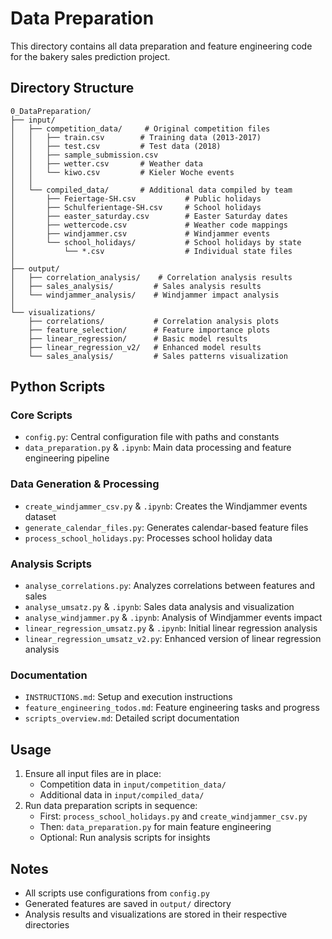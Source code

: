 # Data Preparation

This directory contains all data preparation and feature engineering code for the bakery sales prediction project.

## Directory Structure

```
0_DataPreparation/
├── input/
│   ├── competition_data/     # Original competition files
│   │   ├── train.csv        # Training data (2013-2017)
│   │   ├── test.csv         # Test data (2018)
│   │   ├── sample_submission.csv
│   │   ├── wetter.csv       # Weather data
│   │   └── kiwo.csv         # Kieler Woche events
│   │
│   └── compiled_data/       # Additional data compiled by team
│       ├── Feiertage-SH.csv           # Public holidays
│       ├── Schulferientage-SH.csv     # School holidays
│       ├── easter_saturday.csv        # Easter Saturday dates
│       ├── wettercode.csv             # Weather code mappings
│       ├── windjammer.csv             # Windjammer events
│       └── school_holidays/           # School holidays by state
│           └── *.csv                  # Individual state files
│
├── output/
│   ├── correlation_analysis/    # Correlation analysis results
│   ├── sales_analysis/         # Sales analysis results
│   └── windjammer_analysis/    # Windjammer impact analysis
│
└── visualizations/
    ├── correlations/           # Correlation analysis plots
    ├── feature_selection/      # Feature importance plots
    ├── linear_regression/      # Basic model results
    ├── linear_regression_v2/   # Enhanced model results
    └── sales_analysis/         # Sales patterns visualization
```

## Python Scripts

### Core Scripts
- `config.py`: Central configuration file with paths and constants
- `data_preparation.py` & `.ipynb`: Main data processing and feature engineering pipeline

### Data Generation & Processing
- `create_windjammer_csv.py` & `.ipynb`: Creates the Windjammer events dataset
- `generate_calendar_files.py`: Generates calendar-based feature files
- `process_school_holidays.py`: Processes school holiday data

### Analysis Scripts
- `analyse_correlations.py`: Analyzes correlations between features and sales
- `analyse_umsatz.py` & `.ipynb`: Sales data analysis and visualization
- `analyse_windjammer.py` & `.ipynb`: Analysis of Windjammer events impact
- `linear_regression_umsatz.py` & `.ipynb`: Initial linear regression analysis
- `linear_regression_umsatz_v2.py`: Enhanced version of linear regression analysis

### Documentation
- `INSTRUCTIONS.md`: Setup and execution instructions
- `feature_engineering_todos.md`: Feature engineering tasks and progress
- `scripts_overview.md`: Detailed script documentation

## Usage

1. Ensure all input files are in place:
   - Competition data in `input/competition_data/`
   - Additional data in `input/compiled_data/`
2. Run data preparation scripts in sequence:
   - First: `process_school_holidays.py` and `create_windjammer_csv.py`
   - Then: `data_preparation.py` for main feature engineering
   - Optional: Run analysis scripts for insights

## Notes

- All scripts use configurations from `config.py`
- Generated features are saved in `output/` directory
- Analysis results and visualizations are stored in their respective directories
